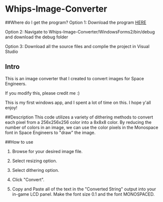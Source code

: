# Whips-Image-Converter
##Where do I get the program?
Option 1: Download the program [HERE](https://github.com/Whiplash141/Whips-Image-Converter/raw/master/WindowsForms2/bin/Debug/Whips%20Image%20Converter.exe)

Option 2: Navigate to Whips-Image-Converter/WindowsForms2/bin/debug and download the debug folder

Option 3: Download all the source files and complie the project in Visual Studio

## Intro
This is an image converter that I created to convert images for Space Engineers.

If you modify this, please credit me :) 

This is my first windows app, and I spent a lot of time on this. I hope y'all enjoy!

##Description
This code utilizes a variety of dithering methods to convert each pixel from  a 256x256x256 color into a 8x8x8 color.
By reducing the number of colors in an image, we can use the color pixels in the Monospace font in Space Engineers
to "draw" the image.

##How to use
1) Browse for your desired image file.

2) Select resizing option.

3) Select dithering option.

4) Click "Convert".

5) Copy and Paste all of the text in the "Converted String" output into your in-game LCD panel. Make the font size 0.1 and the 
   font MONOSPACED.
